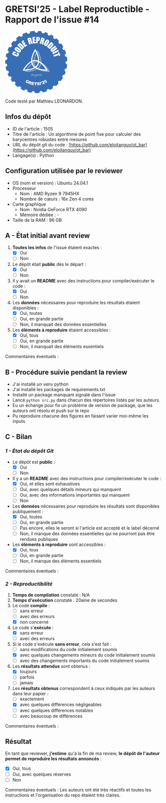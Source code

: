 # GRETSI'25 - Label Reproductible - Rapport de l'issue #14

![](../../img/label_argent.png)

Code testé par Mathieu LEONARDON.

## Infos du dépôt

* ID de l'article : 1505
* Titre de l'article : Un algorithme de point fixe pour calculer des barycentres robustes entre mesures
* URL du dépôt git du code : [https://github.com/eloitanguy/ot_bar](https://github.com/eloitanguy/ot_bar)
* Langage(s) : Python

## Configuration utilisée par le reviewer

* OS (nom et version) : Ubuntu 24.04.1
* Processeur
  * Nom : AMD Ryzen 9 7945HX
  * Nombre de cœurs : 16x Zen 4 cores
* Carte graphique
  * Nom : Nvidia GeForce RTX 4090
  * Mémoire dédiée : -
* Taille de la RAM : 96 GB

## A - État initial avant review

1. **Toutes les infos** de l'issue étaient exactes :
   * [x] Oui
   * [ ] Non
2. Le dépôt était **public** dès le départ :
   * [x] Oui
   * [ ] Non
3. Il y avait un **README** avec des instructions pour compiler/exécuter le code :
   * [x] Oui
   * [ ] Non
4. Les **données** nécessaires pour reproduire les résultats étaient disponibles :
   * [x] Oui, toutes
   * [ ] Oui, en grande partie
   * [ ] Non, il manquait des données essentielles
5. Les **éléments à reproduire** étaient accessibles :
   * [x] Oui, tous
   * [ ] Oui, en grande partie
   * [ ] Non, il manquait des éléments essentiels

Commentaires éventuels :

## B - Procédure suivie pendant la review

* J'ai installé un venv python
* J'ai installé les packages de requirements.txt
* Installé un package manquant signalé dans l'issue
* Lancé `python src.py` dans chacun des répertoires listés par les auteurs.
* Eu un échange pour fix un problème de version de package, que les auteurs ont résolu et push sur le repo
* Pu reproduire chacune des figures en faisant varier moi-même les inputs

## C - Bilan

### _1 - État du dépôt Git_

* Le dépôt est **public** :
  * [x] Oui
  * [ ] Non
* Il y a un **README** avec des instructions pour compiler/exécuter le code :
  * [x] Oui, et elles sont exhaustives
  * [ ] Oui, avec quelques détails mineurs qui manquent
  * [ ] Oui, avec des informations importantes qui manquent
  * [ ] Non
* Les **données** nécessaires pour reproduire les résultats sont disponibles publiquement :
  * [x] Oui, toutes
  * [ ] Oui, en grande partie
  * [ ] Pas encore, elles le seront si l'article est accepté et le label décerné
  * [ ] Non, il manque des données essentielles qui ne pourront pas être rendues publiques
* Les **éléments à reproduire** sont accessibles :
  * [x] Oui, tous
  * [ ] Oui, en grande partie
  * [ ] Non, il manque des éléments essentiels

Commentaires éventuels :

### _2 - Reproductibilité_

1. **Temps de compilation** constaté : N/A
2. **Temps d'exécution** constaté : 20aine de secondes
3. Le code **compile** :
   * [ ] sans erreur
   * [ ] avec des erreurs
   * [x] non concerné
4. Le code s'**exécute** :
   * [x] sans erreur
   * [ ] avec des erreurs
5. Si le code s'exécute **sans erreur**, cela s'est fait :
   * [ ] sans modifications du code initialement soumis
   * [x] avec quelques changements mineurs du code initialement soumis
   * [ ] avec des changements importants du code initialement soumis
6. Les **résultats attendus** sont obtenus :
   * [x] toujours
   * [ ] parfois
   * [ ] jamais
7. Les **résultats obtenus** correspondent à ceux indiqués par les auteurs dans leur papier :
   * [ ] exactement
   * [x] avec quelques différences négligeables
   * [ ] avec quelques différences notables
   * [ ] avec beaucoup de différences

Commentaires éventuels :

## Résultat

En tant que reviewer, **j'estime** qu'à la fin de ma review, **le dépôt de l'auteur permet de reproduire les résultats annoncés** :

* [x] Oui, tous
* [ ] Oui, avec quelques réserves
* [ ] Non

Commentaires éventuels : Les auteurs ont été très réactifs et toutes les instructions et l'organisation du repo étaient très claires.
